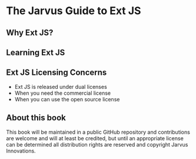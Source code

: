 # The Jarvus Guide to Ext JS

## Why Ext JS?

## Learning Ext JS

## Ext JS Licensing Concerns
- Ext JS is released under dual licenses
- When you need the commercial license
- When you can use the open source license

## About this book
This book will be maintained in a public GitHub repository and contributions are welcome and will at least be credited, but until an appropriate license can be determined all distribution rights are reserved and copyright Jarvus Innovations.